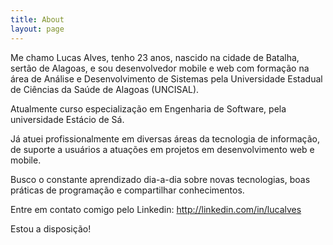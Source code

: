 ```yaml
---
title: About
layout: page
---
```


Me chamo Lucas Alves, tenho 23 anos, nascido na cidade de Batalha, sertão de Alagoas, e sou desenvolvedor mobile e web com formação na área de Análise e Desenvolvimento de Sistemas pela Universidade Estadual de Ciências da Saúde de Alagoas (UNCISAL).

Atualmente curso especialização em Engenharia de Software, pela universidade Estácio de Sá. 

Já atuei profissionalmente em diversas áreas da tecnologia de informação, de suporte a usuários a atuações em projetos em desenvolvimento web e mobile. 

Busco o constante aprendizado dia-a-dia sobre novas tecnologias, boas práticas de programação e compartilhar conhecimentos.

Entre em contato comigo pelo Linkedin: http://linkedin.com/in/lucalves

Estou a disposição!